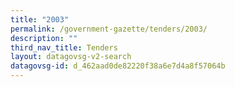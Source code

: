 ```yaml
---
title: "2003"
permalink: /government-gazette/tenders/2003/
description: ""
third_nav_title: Tenders
layout: datagovsg-v2-search
datagovsg-id: d_462aad0de82220f38a6e7d4a8f57064b
---
```

